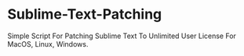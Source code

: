 # Sublime-Text-Patching
Simple Script For Patching Sublime Text To Unlimited User License For MacOS, Linux, Windows.
